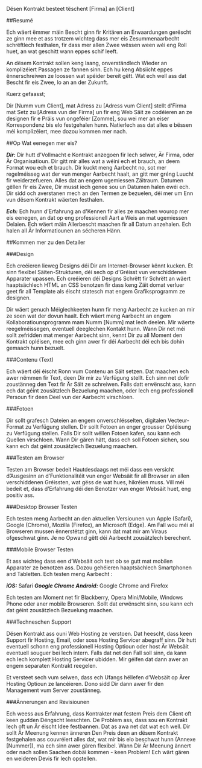 Dësen Kontrakt besteet tëschent [Firma] an [Client]

##Resumé

Ech wäert ëmmer mäin Bescht ginn fir Kritären an Erwaardungen gerëscht ze ginn mee et ass trotzem wichteg dass mer eis Zesummenaarbecht schrëftlech festhalen, fir dass mer allen Zwee wëssen ween wéi eng Roll huet, an wat geschitt wann eppes schif leeft.

An dësem Kontrakt sollen keng laang, onverständlech Wieder an komplizéiert Passagen ze fannen sinn. Ech hu keng Absiicht eppes ënnerschreiwen ze loossen wat spéider bereit gëtt. Wat ech well ass dat Bescht fir eis Zwee, lo an an der Zukunft.

Kuerz gefaasst;

Dir [Numm vum Client], mat Adress zu [Adress vum Client] stellt d'Firma mat Setz zu [Adress vun der Firma] un fir eng Web Säit ze codéieren an ze designen fir e Präis vun ongeféier [Zomme], sou wei mer an eiser Korrespondenz bis elo festgehalen hunn. Natierlech ass dat alles e bëssen méi komplizéiert, mee dozou kommen mer nach.

##Op Wat eenegen mer eis?

***Dir:*** Dir hutt d'Vollmacht e Kontrakt anzegoen fir Iech selwer, Är Firma, oder Är Organisatioun. Dir gitt mir alles wat a wéini ech et brauch, an deem Format wou ech et brauch. Dir kuckt meng Aarbecht no, sot mer regelméisseg wat der vun menger Aarbecht haalt, an gitt mer gréng Luucht fir weiderzefueren. Alles dat an engem ugemiessen Zäitraum. Datumen gëllen fir eis Zwee, Dir musst iech genee sou un Datumen halen ewéi ech. Dir sidd och averstanen mech an den Termen ze bezuelen, déi mer um Enn vun dësem Kontrakt wäerten festhalen.

***Ech:*** Ech hunn d'Erfahrung an d'Kennen fir alles ze maachen wourop mer eis eenegen, an dat op eng professionell Aart a Weis an mat ugemiessen Delaien. Ech wäert mäin Allerbescht maachen fir all Datum anzehalen. Ech halen all Är Informatiounen an sécheren Hänn.

##Kommen mer zu den Detailer

###Design

Ech creéieren lieweg Designs déi Dir am Internet-Browser kënnt kucken. Et sinn flexibel Säiten-Strukturen, déi sech op d'Gréisst vun verschiddenen Apparater upassen. Ech creéieren déi Designs Schrëtt fir Schrëtt an wäert haaptsächlech HTML an CSS benotzen fir dass keng Zäit domat verluer geet fir all Template als éischt statesch mat engem Grafiksprogramm ze designen.

Dir wäert genuch Méiglechkeeten hunn fir meng Aarbecht ze kucken an mir ze soen wat der dovun haalt. Ech wäert meng Aarbecht an engem Kollaboratiounsprogramm mam Numm [Numm] mat Iech deelen. Mir wäerte reegelméissegen, eventuell deeglechen Kontakt hunn. Wann Dir net méi sollt zefridden mat menger Aarbecht sinn, kennt Dir zu all Moment den Kontrakt opléisen, mee ech ginn awer fir déi Aarbecht déi ech bis dohin gemaach hunn bezuelt.

###Contenu (Text)

Ech wäert déi éischt Ronn vum Contenu an Säit setzen. Dat maachen ech awer nëmmen fir Text, deen Dir mir zu Verfügung stellt. Ech sinn net dofir zoustänneg den Text fir Är Säit ze schreiwen. Falls datt erwënscht ass, kann ech dat géint zousätzlech Bezuelung maachen, oder Iech eng professionell Persoun fir deen Deel vun der Aarbecht virschloen.

###Fotoen

Dir sollt grafesch Dateien an engem onverschlësselten, digitalen Vecteur-Format zu Verfügung stellen. Dir sollt Fotoen an enger grousser Opléisung zu Verfügung stellen. Falls Dir sollt wëllen Fotoen kafen, sou kann ech Quellen virschloen. Wann Dir gären hätt, dass ech soll Fotoen sichen, sou kann ech dat géint zousätzlech Bezuelung maachen.

###Testen am Browser

Testen am Browser bedeit Hautdesdaags net méi dass een versicht d’Ausgesinn an d’Funktionalitéit vun enger Websäit fir all Browser an allen verschiddenen Gréissten, wat gëss de wat hues, hikréien muss. Vill méi bedeit et, dass d’Erfahrung déi den Benotzer vun enger Websäit huet, eng positiv ass.

###Desktop Browser Testen

Ech testen meng Aarbecht an den aktuellen Versiounen vun Apple (Safari), Google (Chrome), Mozilla (Firefox), an Microsoft (Edge). Am Fall wou méi al Browseren mussen ënnerstëtzt ginn, kann dat mat mir am Viraus ofgeschwat ginn. Je no Opwand gëtt déi Aarbecht zousätzlech berechent.

###Mobile  Browser Testen

Et ass wichteg dass een d’Websäit och test ob se gutt mat mobilen Apparater ze benotzen ass. Dozou gehéieren haaptsächlech Smartphonen and Tabletten. Ech testen meng Aarbecht :

***iOS:*** Safari
***Google Chrome Android:*** Google Chrome and Firefox

Ech testen am Moment net fir Blackberry, Opera Mini/Mobile, Windows Phone oder aner mobile Browseren. Sollt dat erwënscht sinn, sou kann ech dat géint zousätzlech Bezuelung maachen.

###Techneschen Support

Dësen Kontrakt ass ouni Web Hosting ze verstoen. Dat heescht, dass keen Support fir Hosting, Email, oder soss Hosting Servicer abegraff sinn. Dir hutt eventuell schonn eng professionell Hosting Optioun oder host Är Websäit eventuell souguer bei Iech intern. Falls dat net den Fall soll sinn, da kann ech Iech komplett Hosting Servicer ubidden. Mir géifen dat dann awer an engem separaten Kontrakt reegelen.

Et versteet sech vum selwen, dass ech Ufangs hëllefen d’Websäit op Ärer Hosting Optioun ze lancéieren. Dono sidd Dir dann awer fir den Management vum Server zoustänneg.

###Ännerungen and Revisiounen

Ech weess aus Erfahrung, dass Kontrakter mat festem Preis dem Client oft keen gudden Déngscht leeschten. De Problem ass, dass sou en Kontrakt Iech oft un Är éischt Idee festbannen. Dat as awa net dat wat ech well. Dir sollt Är Meenung kennen änneren  Den Preis deen an dësem Kontrakt festgehalen ass couvréiert alles dat, wat mir bis elo beschwat hunn (Annexe [Nummer]), ma ech sinn awer gären flexibel. Wann Dir Är Meenung ännert oder nach sollen Saachen dobäi kommen - keen Problem! Ech wärt gären en weideren Devis fir Iech opstellen.
